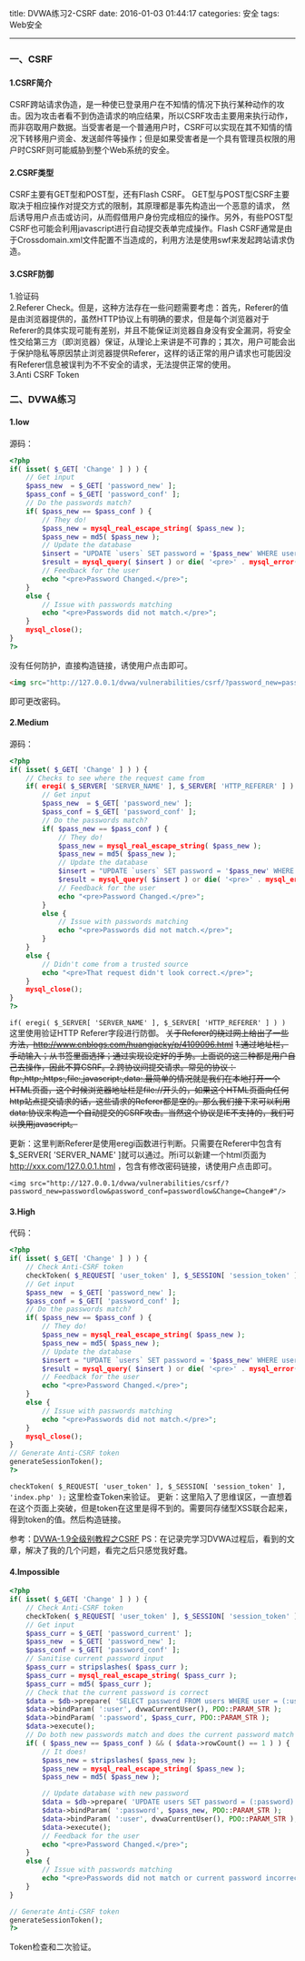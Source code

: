 title: DVWA练习2-CSRF
date: 2016-01-03 01:44:17
categories: 安全
tags: Web安全

---
### 一、CSRF
#### 1.CSRF简介
CSRF跨站请求伪造，是一种使已登录用户在不知情的情况下执行某种动作的攻击。因为攻击者看不到伪造请求的响应结果，所以CSRF攻击主要用来执行动作，而非窃取用户数据。当受害者是一个普通用户时，CSRF可以实现在其不知情的情况下转移用户资金、发送邮件等操作；但是如果受害者是一个具有管理员权限的用户时CSRF则可能威胁到整个Web系统的安全。
<!--more-->
#### 2.CSRF类型
CSRF主要有GET型和POST型，还有Flash CSRF。 GET型与POST型CSRF主要取决于相应操作对提交方式的限制，其原理都是事先构造出一个恶意的请求，
然后诱导用户点击或访问，从而假借用户身份完成相应的操作。另外，有些POST型CSRF也可能会利用javascript进行自动提交表单完成操作。Flash CSRF通常是由于Crossdomain.xml文件配置不当造成的，利用方法是使用swf来发起跨站请求伪造。
#### 3.CSRF防御
1.验证码  
2.Referer Check。但是，这种方法存在一些问题需要考虑：首先，Referer的值是由浏览器提供的，虽然HTTP协议上有明确的要求，但是每个浏览器对于
Referer的具体实现可能有差别，并且不能保证浏览器自身没有安全漏洞，将安全性交给第三方（即浏览器）保证，从理论上来讲是不可靠的；其次，用户可能会出于保护隐私等原因禁止浏览器提供Referer，这样的话正常的用户请求也可能因没有Referer信息被误判为不不安全的请求，无法提供正常的使用。   
3.Anti CSRF Token

### 二、DVWA练习
#### 1.low
源码：
```php
<?php
if( isset( $_GET[ 'Change' ] ) ) {
    // Get input
    $pass_new  = $_GET[ 'password_new' ];
    $pass_conf = $_GET[ 'password_conf' ];
    // Do the passwords match?
    if( $pass_new == $pass_conf ) {
        // They do!
        $pass_new = mysql_real_escape_string( $pass_new );
        $pass_new = md5( $pass_new );
        // Update the database
        $insert = "UPDATE `users` SET password = '$pass_new' WHERE user = '" . dvwaCurrentUser() . "';";
        $result = mysql_query( $insert ) or die( '<pre>' . mysql_error() . '</pre>' );
        // Feedback for the user
        echo "<pre>Password Changed.</pre>";
    }
    else {
        // Issue with passwords matching
        echo "<pre>Passwords did not match.</pre>";
    }
    mysql_close();
}
?>
```
没有任何防护，直接构造链接，诱使用户点击即可。
```html
<img src="http://127.0.0.1/dvwa/vulnerabilities/csrf/?password_new=passwordlow&password_conf=passwordlow&Change=Change#"/>
```
即可更改密码。
#### 2.Medium
源码：
```php
<?php
if( isset( $_GET[ 'Change' ] ) ) {
    // Checks to see where the request came from
    if( eregi( $_SERVER[ 'SERVER_NAME' ], $_SERVER[ 'HTTP_REFERER' ] ) ) {
        // Get input
        $pass_new  = $_GET[ 'password_new' ];
        $pass_conf = $_GET[ 'password_conf' ];
        // Do the passwords match?
        if( $pass_new == $pass_conf ) {
            // They do!
            $pass_new = mysql_real_escape_string( $pass_new );
            $pass_new = md5( $pass_new );
            // Update the database
            $insert = "UPDATE `users` SET password = '$pass_new' WHERE user = '" . dvwaCurrentUser() . "';";
            $result = mysql_query( $insert ) or die( '<pre>' . mysql_error() . '</pre>' );
            // Feedback for the user
            echo "<pre>Password Changed.</pre>";
        }
        else {
            // Issue with passwords matching
            echo "<pre>Passwords did not match.</pre>";
        }
    }
    else {
        // Didn't come from a trusted source
        echo "<pre>That request didn't look correct.</pre>";
    }
    mysql_close();
}
?>
```
`if( eregi( $_SERVER[ 'SERVER_NAME' ], $_SERVER[ 'HTTP_REFERER' ] ) )`
这里使用验证HTTP Referer字段进行防御。
~~关于Referer的绕过网上给出了一些方法，http://www.cnblogs.com/huangjacky/p/4109096.html~~
~~1.通过地址栏，手动输入；从书签里面选择；通过实现设定好的手势。上面说的这三种都是用户自己去操作，因此不算CSRF。2.跨协议间提交请求。常见的协议：ftp:,http:,https:,file:,javascript:,data:.最简单的情况就是我们在本地打开一个HTML页面，这个时候浏览器地址栏是file://开头的，如果这个HTML页面向任何http站点提交请求的话，这些请求的Referer都是空的。那么我们接下来可以利用data:协议来构造一个自动提交的CSRF攻击。当然这个协议是IE不支持的，我们可以换用javascript。~~

更新：这里判断Referer是使用eregi函数进行判断。只需要在Referer中包含有$_SERVER[ 'SERVER_NAME' ]就可以通过。所i可以新建一个html页面为 http://xxx.com/127.0.0.1.html ，包含有修改密码链接，诱使用户点击即可。

```
<img src="http://127.0.0.1/dvwa/vulnerabilities/csrf/?password_new=passwordlow&password_conf=passwordlow&Change=Change#"/>
```



#### 3.High
代码：
```php
<?php
if( isset( $_GET[ 'Change' ] ) ) {
    // Check Anti-CSRF token
    checkToken( $_REQUEST[ 'user_token' ], $_SESSION[ 'session_token' ], 'index.php' );
    // Get input
    $pass_new  = $_GET[ 'password_new' ];
    $pass_conf = $_GET[ 'password_conf' ];
    // Do the passwords match?
    if( $pass_new == $pass_conf ) {
        // They do!
        $pass_new = mysql_real_escape_string( $pass_new );
        $pass_new = md5( $pass_new );
        // Update the database
        $insert = "UPDATE `users` SET password = '$pass_new' WHERE user = '" . dvwaCurrentUser() . "';";
        $result = mysql_query( $insert ) or die( '<pre>' . mysql_error() . '</pre>' );
        // Feedback for the user
        echo "<pre>Password Changed.</pre>";
    }
    else {
        // Issue with passwords matching
        echo "<pre>Passwords did not match.</pre>";
    }
    mysql_close();
}
// Generate Anti-CSRF token
generateSessionToken();
?>
```
`checkToken( $_REQUEST[ 'user_token' ], $_SESSION[ 'session_token' ], 'index.php' );`
这里检查Token来验证。
更新：这里陷入了思维误区，一直想着在这个页面上突破，但是token在这里是得不到的。需要同存储型XSS联合起来，得到token的值。然后构造链接。

参考：[DVWA-1.9全级别教程之CSRF](http://www.freebuf.com/articles/web/118352.html)
PS：在记录完学习DVWA过程后，看到的文章，解决了我的几个问题，看完之后只感觉我好蠢。



#### 4.Impossible
```php
<?php
if( isset( $_GET[ 'Change' ] ) ) {
    // Check Anti-CSRF token
    checkToken( $_REQUEST[ 'user_token' ], $_SESSION[ 'session_token' ], 'index.php' );
    // Get input
    $pass_curr = $_GET[ 'password_current' ];
    $pass_new  = $_GET[ 'password_new' ];
    $pass_conf = $_GET[ 'password_conf' ];
    // Sanitise current password input
    $pass_curr = stripslashes( $pass_curr );
    $pass_curr = mysql_real_escape_string( $pass_curr );
    $pass_curr = md5( $pass_curr );
    // Check that the current password is correct
    $data = $db->prepare( 'SELECT password FROM users WHERE user = (:user) AND password = (:password) LIMIT 1;' );
    $data->bindParam( ':user', dvwaCurrentUser(), PDO::PARAM_STR );
    $data->bindParam( ':password', $pass_curr, PDO::PARAM_STR );
    $data->execute();
    // Do both new passwords match and does the current password match the user?
    if( ( $pass_new == $pass_conf ) && ( $data->rowCount() == 1 ) ) {
        // It does!
        $pass_new = stripslashes( $pass_new );
        $pass_new = mysql_real_escape_string( $pass_new );
        $pass_new = md5( $pass_new );

        // Update database with new password
        $data = $db->prepare( 'UPDATE users SET password = (:password) WHERE user = (:user);' );
        $data->bindParam( ':password', $pass_new, PDO::PARAM_STR );
        $data->bindParam( ':user', dvwaCurrentUser(), PDO::PARAM_STR );
        $data->execute();
        // Feedback for the user
        echo "<pre>Password Changed.</pre>";
    }
    else {
        // Issue with passwords matching
        echo "<pre>Passwords did not match or current password incorrect.</pre>";
    }
}

// Generate Anti-CSRF token
generateSessionToken();
?>
```
Token检查和二次验证。
